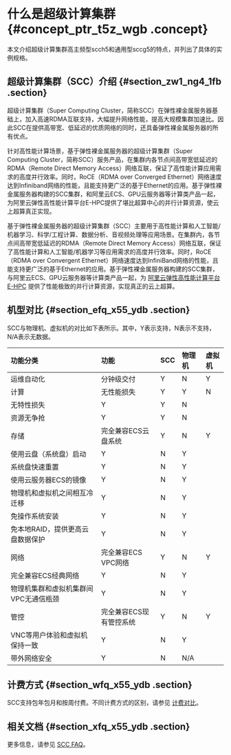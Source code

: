 # 什么是超级计算集群 {#concept_ptr_t5z_wgb .concept}

本文介绍超级计算集群高主频型scch5和通用型sccg5的特点，并列出了具体的实例规格。

## 超级计算集群（SCC）介绍 {#section_zw1_ng4_1fb .section}

超级计算集群（Super Computing Cluster，简称SCC）在弹性裸金属服务器基础上，加入高速RDMA互联支持，大幅提升网络性能，提高大规模集群加速比。因此SCC在提供高带宽、低延迟的优质网络的同时，还具备弹性裸金属服务器的所有优点。

针对高性能计算场景，基于弹性裸金属服务器的超级计算集群（Super Computing Cluster，简称SCC）服务产品，在集群内各节点间高带宽低延迟的RDMA（Remote Direct Memory Access）网络互联，保证了高性能计算应用需求的高度并行效率。同时，RoCE（RDMA over Converged Ethernet）网络速度达到Infiniband网络的性能，且能支持更广泛的基于Ethernet的应用。基于弹性裸金属服务器构建的SCC集群，和阿里云ECS、GPU云服务器等计算类产品一起，为阿里云弹性高性能计算平台E-HPC提供了堪比超算中心的并行计算资源，使云上超算真正实现。

基于弹性裸金属服务器的超级计算集群（SCC）主要用于高性能计算和人工智能/机器学习、科学/工程计算、数据分析、音视频处理等应用场景。在集群内，各节点间高带宽低延迟的RDMA（Remote Direct Memory Access）网络互联，保证了高性能计算和人工智能/机器学习等应用需求的高度并行效率。同时，RoCE（RDMA over Convergent Ethernet）网络速度达到InfiniBand网络的性能，且能支持更广泛的基于Ethernet的应用。基于弹性裸金属服务器构建的SCC集群，与阿里云ECS、GPU云服务器等计算类产品一起，为 [阿里云弹性高性能计算平台E-HPC](https://help.aliyun.com/product/57664.html) 提供了性能极致的并行计算资源，实现真正的云上超算。

## 机型对比 {#section_efq_x55_ydb .section}

SCC与物理机、虚拟机的对比如下表所示。其中，Y表示支持，N表示不支持，N/A表示无数据。

|功能分类|功能|SCC|物理机|虚拟机|
|:---|:-|:--|:--|:--|
|运维自动化|分钟级交付|Y|N|Y|
|计算|无性能损失|Y|Y|N|
|无特性损失|Y|Y|N|
|资源无争抢|Y|Y|N|
|存储|完全兼容ECS云盘系统|Y|N|Y|
|使用云盘（系统盘）启动|Y|N|Y|
|系统盘快速重置|Y|N|Y|
|使用云服务器ECS的镜像|Y|N|Y|
|物理机和虚拟机之间相互冷迁移|Y|N|Y|
|免操作系统安装|Y|N|Y|
|免本地RAID，提供更高云盘数据保护|Y|N|Y|
|网络|完全兼容ECS VPC网络|Y|N|Y|
|完全兼容ECS经典网络|Y|N|Y|
|物理机集群和虚拟机集群间VPC无通信瓶颈|Y|N|Y|
|管控|完全兼容ECS现有管控系统|Y|N|Y|
|VNC等用户体验和虚拟机保持一致|Y|N|Y|
|带外网络安全|Y|N|N/A|

## 计费方式 {#section_wfq_x55_ydb .section}

SCC支持包年包月和按周付费。不同计费方式的区别，请参见 [计费对比](../cn.zh-CN/产品定价/计费对比.md#)。

## 相关文档 {#section_xfq_x55_ydb .section}

更多信息，请参见 [SCC FAQ](https://help.aliyun.com/knowledge_detail/89878.html)。

